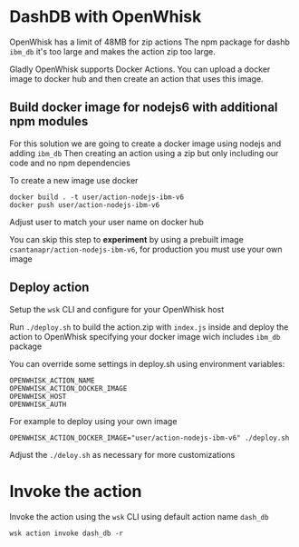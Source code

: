 # DashDB with OpenWhisk

OpenWhisk has a limit of 48MB for zip actions
The npm package for dashb `ibm_db` it's too large and makes the action zip too large.

Gladly OpenWhisk supports Docker Actions.
You can upload a docker image to docker hub and then create an action that uses this image.

## Build docker image for nodejs6 with additional npm modules
For this solution we are going to create a docker image using nodejs and adding `ibm_db`
Then creating an action using a zip but only including our code and no npm dependencies

To create a new image use docker
```
docker build . -t user/action-nodejs-ibm-v6
docker push user/action-nodejs-ibm-v6
```
Adjust user to match your user name on docker hub

You can skip this step to **experiment** by using a prebuilt image `csantanapr/action-nodejs-ibm-v6`, for production you must use your own image

## Deploy action
Setup the `wsk` CLI and configure for your OpenWhisk host



Run `./deploy.sh` to build the action.zip with `index.js` inside and deploy the action to OpenWhisk specifying your docker image wich includes `ibm_db` package

You can override some settings in deploy.sh using environment variables:
```
OPENWHISK_ACTION_NAME
OPENWHISK_ACTION_DOCKER_IMAGE
OPENWHISK_HOST
OPENWHISK_AUTH
```
For example to deploy using your own image
```
OPENWHISK_ACTION_DOCKER_IMAGE="user/action-nodejs-ibm-v6" ./deploy.sh
```

Adjust the `./deloy.sh` as necessary for more customizations

# Invoke the action
Invoke the action using the `wsk` CLI using default action name `dash_db`
```
wsk action invoke dash_db -r
```